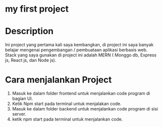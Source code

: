# my first project

# Description

Ini project yang pertama kali saya kembangkan, di project ini saya banyak belajar mengenai pengembangan / pembuataan aplikasi berbasis web. Stack yang saya gunakan di project ini adalah MERN ( Monggo db, Express js, React js, dan Node js).

# Cara menjalankan Project
1. Masuk ke dalam folder frontend untuk menjalankan code program di bagian UI.
2. Ketik Npm start pada terminal untuk menjalakan code.
3. Masuk ke dalam folder backend untuk menjalankan code program di sisi server.
4. ketik npm start pada terminal untuk menjalankan code.
